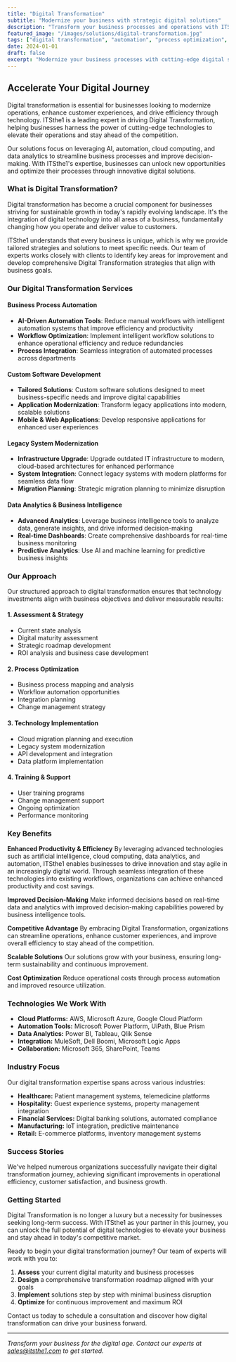 ```yaml
---
title: "Digital Transformation"
subtitle: "Modernize your business with strategic digital solutions"
description: "Transform your business processes and operations with ITSthe1's comprehensive digital transformation services."
featured_image: "/images/solutions/digital-transformation.jpg"
tags: ["digital transformation", "automation", "process optimization", "technology consulting"]
date: 2024-01-01
draft: false
excerpt: "Modernize your business processes with cutting-edge digital solutions and strategic consulting to drive innovation and growth."
---
```


## Accelerate Your Digital Journey

Digital transformation is essential for businesses looking to modernize operations, enhance customer experiences, and drive efficiency through technology. ITSthe1 is a leading expert in driving Digital Transformation, helping businesses harness the power of cutting-edge technologies to elevate their operations and stay ahead of the competition.

Our solutions focus on leveraging AI, automation, cloud computing, and data analytics to streamline business processes and improve decision-making. With ITSthe1's expertise, businesses can unlock new opportunities and optimize their processes through innovative digital solutions.

### What is Digital Transformation?

Digital transformation has become a crucial component for businesses striving for sustainable growth in today's rapidly evolving landscape. It's the integration of digital technology into all areas of a business, fundamentally changing how you operate and deliver value to customers. 

ITSthe1 understands that every business is unique, which is why we provide tailored strategies and solutions to meet specific needs. Our team of experts works closely with clients to identify key areas for improvement and develop comprehensive Digital Transformation strategies that align with business goals.

### Our Digital Transformation Services

#### Business Process Automation
- **AI-Driven Automation Tools**: Reduce manual workflows with intelligent automation systems that improve efficiency and productivity
- **Workflow Optimization**: Implement intelligent workflow solutions to enhance operational efficiency and reduce redundancies
- **Process Integration**: Seamless integration of automated processes across departments

#### Custom Software Development
- **Tailored Solutions**: Custom software solutions designed to meet business-specific needs and improve digital capabilities
- **Application Modernization**: Transform legacy applications into modern, scalable solutions
- **Mobile & Web Applications**: Develop responsive applications for enhanced user experiences

#### Legacy System Modernization
- **Infrastructure Upgrade**: Upgrade outdated IT infrastructure to modern, cloud-based architectures for enhanced performance
- **System Integration**: Connect legacy systems with modern platforms for seamless data flow
- **Migration Planning**: Strategic migration planning to minimize disruption

#### Data Analytics & Business Intelligence
- **Advanced Analytics**: Leverage business intelligence tools to analyze data, generate insights, and drive informed decision-making
- **Real-time Dashboards**: Create comprehensive dashboards for real-time business monitoring
- **Predictive Analytics**: Use AI and machine learning for predictive business insights

### Our Approach

Our structured approach to digital transformation ensures that technology investments align with business objectives and deliver measurable results:

#### 1. Assessment & Strategy
- Current state analysis
- Digital maturity assessment
- Strategic roadmap development
- ROI analysis and business case development

#### 2. Process Optimization
- Business process mapping and analysis
- Workflow automation opportunities
- Integration planning
- Change management strategy

#### 3. Technology Implementation
- Cloud migration planning and execution
- Legacy system modernization
- API development and integration
- Data platform implementation

#### 4. Training & Support
- User training programs
- Change management support
- Ongoing optimization
- Performance monitoring

### Key Benefits

**Enhanced Productivity & Efficiency**
By leveraging advanced technologies such as artificial intelligence, cloud computing, data analytics, and automation, ITSthe1 enables businesses to drive innovation and stay agile in an increasingly digital world. Through seamless integration of these technologies into existing workflows, organizations can achieve enhanced productivity and cost savings.

**Improved Decision-Making**
Make informed decisions based on real-time data and analytics with improved decision-making capabilities powered by business intelligence tools.

**Competitive Advantage**
By embracing Digital Transformation, organizations can streamline operations, enhance customer experiences, and improve overall efficiency to stay ahead of the competition.

**Scalable Solutions**
Our solutions grow with your business, ensuring long-term sustainability and continuous improvement.

**Cost Optimization**
Reduce operational costs through process automation and improved resource utilization.

### Technologies We Work With

- **Cloud Platforms:** AWS, Microsoft Azure, Google Cloud Platform
- **Automation Tools:** Microsoft Power Platform, UiPath, Blue Prism
- **Data Analytics:** Power BI, Tableau, Qlik Sense
- **Integration:** MuleSoft, Dell Boomi, Microsoft Logic Apps
- **Collaboration:** Microsoft 365, SharePoint, Teams

### Industry Focus

Our digital transformation expertise spans across various industries:

- **Healthcare:** Patient management systems, telemedicine platforms
- **Hospitality:** Guest experience systems, property management integration
- **Financial Services:** Digital banking solutions, automated compliance
- **Manufacturing:** IoT integration, predictive maintenance
- **Retail:** E-commerce platforms, inventory management systems

### Success Stories

We've helped numerous organizations successfully navigate their digital transformation journey, achieving significant improvements in operational efficiency, customer satisfaction, and business growth.

### Getting Started

Digital Transformation is no longer a luxury but a necessity for businesses seeking long-term success. With ITSthe1 as your partner in this journey, you can unlock the full potential of digital technologies to elevate your business and stay ahead in today's competitive market.

Ready to begin your digital transformation journey? Our team of experts will work with you to:

1. **Assess** your current digital maturity and business processes
2. **Design** a comprehensive transformation roadmap aligned with your goals
3. **Implement** solutions step by step with minimal business disruption
4. **Optimize** for continuous improvement and maximum ROI

Contact us today to schedule a consultation and discover how digital transformation can drive your business forward.

---

*Transform your business for the digital age. Contact our experts at [sales@itsthe1.com](mailto:sales@itsthe1.com) to get started.*
